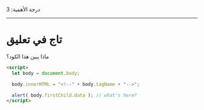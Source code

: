 درجة الأهمية: 3

---

# تاج في تعليق

ماذا يبين هذا الكود؟ 

```html
<script>
  let body = document.body;

  body.innerHTML = "<!--" + body.tagName + "-->";

  alert( body.firstChild.data ); // what's here?
</script>
```
